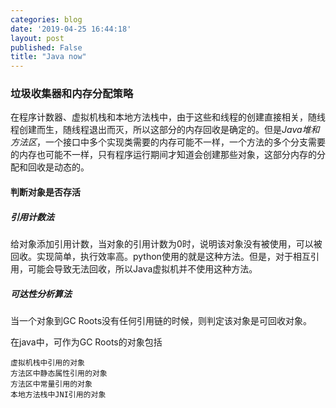 ```yaml
---
categories: blog
date: '2019-04-25 16:44:18'
layout: post
published: False
title: "Java now"
---
```


### 垃圾收集器和内存分配策略

在程序计数器、虚拟机栈和本地方法栈中，由于这些和线程的创建直接相关，随线程创建而生，随线程退出而灭，所以这部分的内存回收是确定的。但是*Java堆和方法区*，一个接口中多个实现类需要的内存可能不一样，一个方法的多个分支需要的内存也可能不一样，只有程序运行期间才知道会创建那些对象，这部分内存的分配和回收是动态的。

#### 判断对象是否存活

#####  引用计数法

给对象添加引用计数，当对象的引用计数为0时，说明该对象没有被使用，可以被回收。实现简单，执行效率高。python使用的就是这种方法。但是，对于相互引用，可能会导致无法回收，所以Java虚拟机并不使用这种方法。

##### 可达性分析算法

当一个对象到GC Roots没有任何引用链的时候，则判定该对象是可回收对象。

在java中，可作为GC Roots的对象包括

```
虚拟机栈中引用的对象
方法区中静态属性引用的对象
方法区中常量引用的对象
本地方法栈中JNI引用的对象
```

